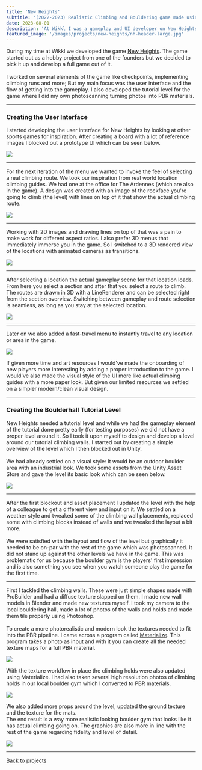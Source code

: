 ```yaml
---
title: 'New Heights'
subtitle: '(2022-2023) Realistic Climbing and Bouldering game made using Unity and photoscanning'
date: 2023-08-01
description: 'At Wikkl I was a gameplay and UI developer on New Heights which is a realistic climbing and bouldering game. I worked on several gameplay elements, level design, UI design and implementation.'
featured_image: '/images/projects/new-heights/nh-header-large.jpg'
---
```


During my time at Wikkl we developed the game [New Heights](/project/new-heights). The game started out as a hobby project from one of the founders but we decided to pick it up and develop a full game out of it. 
<br/> <br/>
I worked on several elements of the game like checkpoints, implementing climbing runs and more; But my main focus was the user interface and the flow of getting into the gameplay. I also developed the tutorial level for the game where I did my own photoscanning turning photos into PBR materials.

----

### Creating the User Interface

I started developing the user interface for New Heights by looking at other sports games for inspiration. After creating a board with a lot of reference images I blocked out a prototype UI which can be seen below.

![](/images/projects/new-heights/ui/prototype-ui.gif)

----

For the next iteration of the menu we wanted to invoke the feel of selecting a real climbing route. We took our inspiration from real world location climbing guides. We had one at the office for The Ardennes (which are also in the game). A design was created with an image of the rockface you're going to climb (the level) with lines on top of it that show the actual climbing route.

![](/images/projects/new-heights/ui/image3.png)

----

Working with 2D images and drawing lines on top of that was a pain to make work for different aspect ratios. I also prefer 3D menus that immediately immerse you in the game. So I switched to a 3D rendered view of the locations with animated cameras as transitions.

![](/images/projects/new-heights/ui/image4.gif)

----

After selecting a location the actual gameplay scene for that location loads. From here you select a section and after that you select a route to climb. The routes are drawn in 3D with a LineRenderer and can be selected right from the section overview. Switching between gameplay and route selection is seamless, as long as you stay at the selected location.

![](/images/projects/new-heights/ui/image1.gif)

----

Later on we also added a fast-travel menu to instantly travel to any location or area in the game.

![](/images/projects/new-heights/ui/image2.png)

If given more time and art resources I would've made the onboarding of new players more interesting by adding a proper introduction to the game. I would've also made the visual style of the UI more like actual climbing guides with a more paper look. But given our limited resources we settled on a simpler modern/clean visual design.

----

### Creating the Boulderhall Tutorial Level

New Heights needed a tutorial level and while we had the gameplay element of the tutorial done pretty early (for testing purposes) we did not have a proper level around it. So I took it upon myself to design and develop a level around our tutorial climbing walls. I started out by creating a simple overview of the level which I then blocked out in Unity. 
<br/> <br/>
We had already settled on a visual style: It would be an outdoor boulder area with an industrial look. We took some assets from the Unity Asset Store and gave the level its basic look which can be seen below.

![](/images/projects/new-heights/boulderhall/training_grounds_v0.1-collage.jpg)

----

After the first blockout and asset placement I updated the level with the help of a colleague to get a different view and input on it. We settled on a weather style and tweaked some of the climbing wall placements, replaced some with climbing blocks instead of walls and we tweaked the layout a bit more.
<br/> <br/>
We were satisfied with the layout and flow of the level but graphically it needed to be on-par with the rest of the game which was photoscanned. It did not stand up against the other levels we have in the game. This was problematic for us because the boulder gym is the players' first impression and is also something you see when you watch someone play the game for the first time.

----

First I tackled the climbing walls. These were just simple shapes made with ProBuilder and had a diffuse texture slapped on them. I made new wall models in Blender and made new textures myself. I took my camera to the local bouldering hall, made a lot of photos of the walls and holds and made them tile properly using Photoshop.
<br/> <br/>
To create a more photorealistic and modern look the textures needed to fit into the PBR pipeline. I came across a program called [Materialize](https://boundingboxsoftware.com/materialize/). This program takes a photo as input and with it you can create all the needed texture maps for a full PBR material.

![](/images/projects/new-heights/boulderhall/image6.png)

With the texture workflow in place the climbing holds were also updated using Materialize. I had also taken several high resolution photos of climbing holds in our local boulder gym which I converted to PBR materials.

![](/images/projects/new-heights/boulderhall/image1.gif)

We also added more props around the level, updated the ground texture and the texture for the mats. 
<br/>
The end result is a way more realistic looking boulder gym that looks like it has actual climbing going on. The graphics are also more in line with the rest of the game regarding fidelity and level of detail.

![](/images/projects/new-heights/boulderhall/image2.gif)

----

[Back to projects]({{site.url}})


